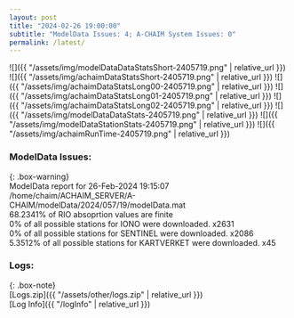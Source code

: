 ```yaml
---
layout: post
title: "2024-02-26 19:00:00"
subtitle: "ModelData Issues: 4; A-CHAIM System Issues: 0"
permalink: /latest/
---
```


![]({{ "/assets/img/modelDataDataStatsShort-2405719.png" | relative_url }})
![]({{ "/assets/img/achaimDataStatsShort-2405719.png" | relative_url }})
![]({{ "/assets/img/achaimDataStatsLong00-2405719.png" | relative_url }})
![]({{ "/assets/img/achaimDataStatsLong01-2405719.png" | relative_url }})
![]({{ "/assets/img/achaimDataStatsLong02-2405719.png" | relative_url }})
![]({{ "/assets/img/modelDataDataStats-2405719.png" | relative_url }})
![]({{ "/assets/img/modelDataStationStats-2405719.png" | relative_url }})
![]({{ "/assets/img/achaimRunTime-2405719.png" | relative_url }})


### ModelData Issues:  
  
{: .box-warning}  
 ModelData report for 26-Feb-2024 19:15:07   
 /home/chaim/ACHAIM_SERVER/A-CHAIM/modelData/2024/057/19/modelData.mat   
 68.2341% of RIO absoprtion values are finite   
 0% of all possible stations for IONO were downloaded. x2631   
 0% of all possible stations for SENTINEL were downloaded. x2086   
 5.3512% of all possible stations for KARTVERKET were downloaded. x45   
  


### Logs:  
  
{: .box-note}  
[Logs.zip]({{ "/assets/other/logs.zip" | relative_url }})  
[Log Info]({{ "/logInfo" | relative_url }})  

